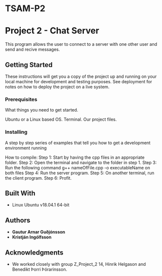 # TSAM-P2

# Project 2 - Chat Server

This program allows the user to connect to a server with one other user and
send and recive messages. 

## Getting Started

These instructions will get you a copy of the project up and running on your local machine for development and testing purposes. See deployment for notes on how to deploy the project on a live system.

### Prerequisites

What things you need to get started.

Ubuntu or a Linux based OS.
Terminal.
Our project files.

### Installing

A step by step series of examples that tell you how to get a development environment running

How to compile:
Step 1: Start by having the cpp files in an appropriate folder.
Step 2: Open the terminal and navigate to the folder in step 1.
Step 3: Run the following command g++ nameOfFile.cpp -o executableName on both files
Step 4: Run the server program.
Step 5: On another terminal, run the client program.
Step 6: Profit.

## Built With

* Linux Ubuntu v18.04.1 64-bit

## Authors

* **Gautur Arnar Guðjónsson**
* **Kristján Ingólfsson**

## Acknowledgments

* We worked closely with group Z_Project_2 14, Hinrik Helgason and Benedikt Þorri Þórarinsson.


